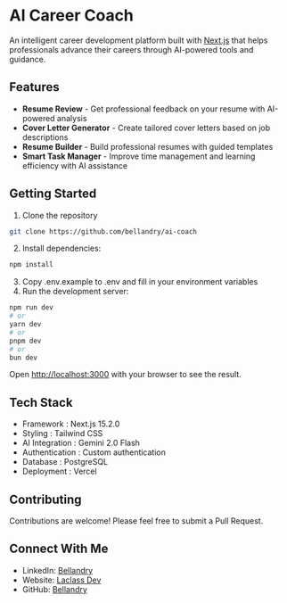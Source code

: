 # AI Career Coach

An intelligent career development platform built with [Next.js](https://nextjs.org) that helps professionals advance their careers through AI-powered tools and guidance.

## Features

- **Resume Review** - Get professional feedback on your resume with AI-powered analysis
- **Cover Letter Generator** - Create tailored cover letters based on job descriptions
- **Resume Builder** - Build professional resumes with guided templates
- **Smart Task Manager** - Improve time management and learning efficiency with AI assistance

## Getting Started

1. Clone the repository

```bash
git clone https://github.com/bellandry/ai-coach
```

2. Install dependencies:

```bash
npm install
```

3. Copy .env.example to .env and fill in your environment variables
4. Run the development server:

```bash
npm run dev
# or
yarn dev
# or
pnpm dev
# or
bun dev
```

Open [http://localhost:3000](http://localhost:3000) with your browser to see the result.

## Tech Stack

- Framework : Next.js 15.2.0
- Styling : Tailwind CSS
- AI Integration : Gemini 2.0 Flash
- Authentication : Custom authentication
- Database : PostgreSQL
- Deployment : Vercel

## Contributing

Contributions are welcome! Please feel free to submit a Pull Request.

## Connect With Me

- LinkedIn: [Bellandry](https://linkedin.com/in/bellandry)
- Website: [Laclass Dev](https://laclass.dev)
- GitHub: [Bellandry](https://github.com/bellandry)
